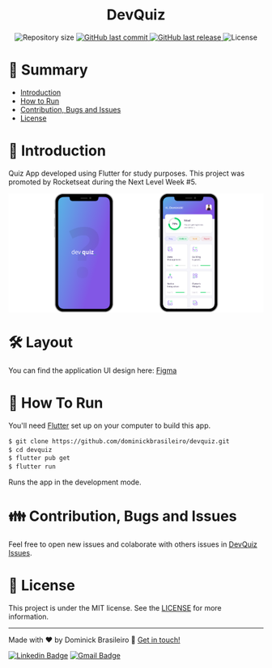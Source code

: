 <h1 align="center" style="display:flex;align-items:center;justify-content:center;">
  DevQuiz
</h1>

<p  align="center">
  <img  alt="Repository size"  src="https://img.shields.io/github/repo-size/dominickbrasileiro/devquiz?color=282A36&style=for-the-badge">

  <a  href="https://github.com/dominickbrasileiro/devquiz/commits/main">
    <img  alt="GitHub last commit"  src="https://img.shields.io/github/last-commit/dominickbrasileiro/devquiz?color=282A36&style=for-the-badge">
  </a>

  <a  href="https://github.com/dominickbrasileiro/devquiz/releases">
    <img  alt="GitHub last release"  src="https://img.shields.io/github/release/dominickbrasileiro/devquiz?color=282A36&style=for-the-badge">
  </a>

  <img  alt="License"  src="https://img.shields.io/badge/license-MIT-282A36?&style=for-the-badge">
</p>

# 📌 Summary

* [Introduction](#-introduction)
* [How to Run](#-how-to-run)
* [Contribution, Bugs and Issues](#-contribution-bugs-and-issues)
* [License](#-license)

# 📎 Introduction

Quiz App developed using Flutter for study purposes. This project was promoted by Rocketseat during the Next Level Week #5.

<img align="center" src="./.github/main.png">

# 🛠️ Layout

You can find the application UI design here: [Figma](https://www.figma.com/file/Kn4qyLRDE9WWlyJ3CAQrmp/DevQuiz---Dominick-Brasileiro)

# 🚀 How To Run

You'll need [Flutter](https://flutter.dev) set up on your computer to build this app.

```bash
$ git clone https://github.com/dominickbrasileiro/devquiz.git
$ cd devquiz
$ flutter pub get
$ flutter run
```

Runs the app in the development mode.

# 👪 Contribution, Bugs and Issues

Feel free to open new issues and colaborate with others issues in [DevQuiz Issues](https://github.com/dominickbrasileiro/devquiz/issues).

# 📝 License

This project is under the MIT license. See the [LICENSE](https://github.com/dominickbrasileiro/devquiz/blob/main/LICENSE) for more information.

---

Made with ❤️ by Dominick Brasileiro 💎 [Get in touch!](https://www.linkedin.com/in/dominickbrasileiro/)

[![Linkedin Badge](https://img.shields.io/badge/-LinkedIn-blue?style=flat-square&logo=Linkedin&logoColor=white&link=https://www.linkedin.com/in/dominickbrasileiro/)](https://www.linkedin.com/in/dominickbrasileiro/)
[![Gmail Badge](https://img.shields.io/badge/-Gmail-c14438?style=flat-square&logo=Gmail&logoColor=white&link=mailto:brasileiro.dominick@gmail.com)](mailto:brasileiro.dominick@gmail.com)